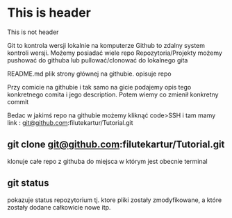 # This is header
This is not header

Git to kontrola wersji lokalnie na komputerze
Github to zdalny system kontroli wersji. Możemy posiadać wiele repo
Repozytoria/Projekty możemy pushować do githuba lub pullować/clonować do lokalnego gita

README.md plik strony głównej na githubie. opisuje repo

Przy comicie na githubie i tak samo na gicie podajemy opis tego konkretnego comita i jego description. Potem wiemy co zmienił konkretny commit

Bedac w jakimś repo na githubie możemy kliknąć code>SSH i tam mamy link : git@github.com:filutekartur/Tutorial.git

## git clone git@github.com:filutekartur/Tutorial.git
klonuje całe repo z githuba do miejsca w którym jest obecnie terminal

## git status
pokazuje status repozytorium tj. ktore pliki zostały zmodyfikowane, a które zostały dodane całkowicie nowe itp.
